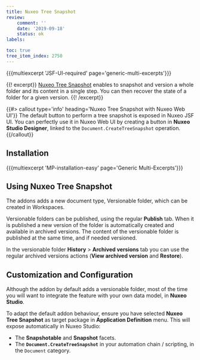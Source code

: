 ```yaml
---
title: Nuxeo Tree Snapshot
review:
    comment: ''
    date: '2019-09-18'
    status: ok
labels:

toc: true
tree_item_index: 2750
---
```


{{{multiexcerpt 'JSF-UI-required' page='generic-multi-excerpts'}}}

{{! excerpt}}
[Nuxeo Tree Snapshot](https://connect.nuxeo.com/nuxeo/site/marketplace/package/nuxeo-tree-snapshot) enables to snapshot and version a whole folder and its content in a single step. You can then recover the state of a folder for a given version.
{{! /excerpt}}

{{#> callout type='info' heading='Nuxeo Tree Snapshot with Nuxeo Web UI'}}
The default button to perform a tree snapshot is exposed in Nuxeo JSF UI. You can perfectly use it in Nuxeo Web UI by creating a button in **Nuxeo Studio Designer**, linked to the `Document.CreateTreeSnapshot` operation.
{{/callout}}

## Installation

{{{multiexcerpt 'MP-installation-easy' page='Generic Multi-Excerpts'}}}

## Using Nuxeo Tree Snapshot

The addons adds a new document type, Versionable folder, which can be created in Workspaces.

Versionable folders can be published, using the regular **Publish** tab. When it is published a new version of the folder is automatically created and available in archived versions. The content of the versionable folder is published at the same time, and if needed versioned.

In the versionable folder **History**&nbsp;> **Archived versions** tab you can use the regular archived versions actions (**View archived version** and **Restore**).

## Customization and Configuration

Although the addon by default adds a versionable folder, most of the time you will want to integrate the feature with your own data model, in **Nuxeo Studio**.

To adapt the default addon behaviour, ensure you have selected **Nuxeo Tree Snapshot** as target package in **Application Definition** menu. This will expose automatically in Nuxeo Studio:

- The **Snapshotable** and **Snapshot** facets.
- The **`Document.CreateTreeSnapshot`** in your automation chain / scripting, in the `Document` category.
